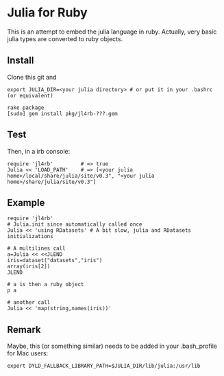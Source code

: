 # Julia for Ruby

This is an attempt to embed the julia language in ruby. 
Actually, very basic julia types are converted to ruby objects.

## Install

Clone this git and

	export JULIA_DIR=<your julia directory> # or put it in your .bashrc (or equivalent)

	rake package
	[sudo] gem install pkg/jl4rb-???.gem
		

## Test

Then, in a irb console:

```{.ruby execute="false"}
require 'jl4rb'			# => true
Julia << 'LOAD_PATH'	# => [<your julia home>/local/share/julia/site/v0.3", "<your julia home>/share/julia/site/v0.3"]
```

## Example
```{.ruby execute="false"}
require 'jl4rb'
# Julia.init since automatically called once
Julia << 'using RDatasets' # A bit slow, julia and RDatasets initializations

# A multilines call 
a=Julia << <<JLEND
iris=dataset("datasets","iris")
array(iris[2])
JLEND

# a is then a ruby object
p a

# another call
Julia << 'map(string,names(iris))'
``` 

## Remark

Maybe, this (or something similar) needs to be added in your .bash_profile for Mac users:

	export DYLD_FALLBACK_LIBRARY_PATH=$JULIA_DIR/lib/julia:/usr/lib
